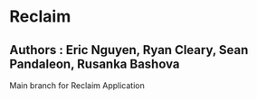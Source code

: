 # Reclaim
## Authors : Eric Nguyen, Ryan Cleary, Sean Pandaleon, Rusanka Bashova
Main branch for Reclaim Application
